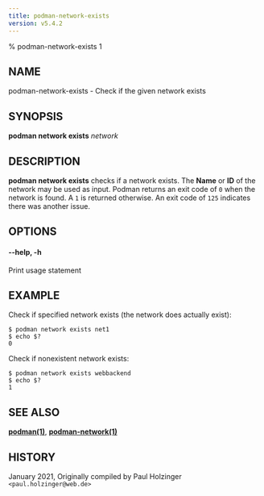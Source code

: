 ```yaml
---
title: podman-network-exists
version: v5.4.2
---
```


% podman-network-exists 1

## NAME
podman\-network\-exists - Check if the given network exists

## SYNOPSIS
**podman network exists** *network*

## DESCRIPTION
**podman network exists** checks if a network exists. The **Name** or **ID**
of the network may be used as input.  Podman returns an exit code
of `0` when the network is found.  A `1` is returned otherwise. An exit code of
`125` indicates there was another issue.


## OPTIONS

#### **--help**, **-h**

Print usage statement

## EXAMPLE

Check if specified network exists (the network does actually exist):
```
$ podman network exists net1
$ echo $?
0
```

Check if nonexistent network exists:
```
$ podman network exists webbackend
$ echo $?
1
```

## SEE ALSO
**[podman(1)](podman.1.md)**, **[podman-network(1)](podman-network.1.md)**

## HISTORY
January 2021, Originally compiled by Paul Holzinger `<paul.holzinger@web.de>`
